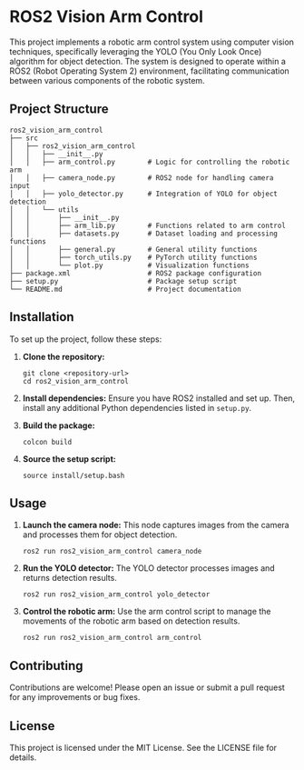 # ROS2 Vision Arm Control

This project implements a robotic arm control system using computer vision techniques, specifically leveraging the YOLO (You Only Look Once) algorithm for object detection. The system is designed to operate within a ROS2 (Robot Operating System 2) environment, facilitating communication between various components of the robotic system.

## Project Structure

```
ros2_vision_arm_control
├── src
│   ├── ros2_vision_arm_control
│   │   ├── __init__.py
│   │   ├── arm_control.py        # Logic for controlling the robotic arm
│   │   ├── camera_node.py        # ROS2 node for handling camera input
│   │   ├── yolo_detector.py      # Integration of YOLO for object detection
│   │   └── utils
│   │       ├── __init__.py
│   │       ├── arm_lib.py        # Functions related to arm control
│   │       ├── datasets.py       # Dataset loading and processing functions
│   │       ├── general.py        # General utility functions
│   │       ├── torch_utils.py    # PyTorch utility functions
│   │       └── plot.py           # Visualization functions
├── package.xml                   # ROS2 package configuration
├── setup.py                      # Package setup script
└── README.md                     # Project documentation
```

## Installation

To set up the project, follow these steps:

1. **Clone the repository:**
   ```
   git clone <repository-url>
   cd ros2_vision_arm_control
   ```

2. **Install dependencies:**
   Ensure you have ROS2 installed and set up. Then, install any additional Python dependencies listed in `setup.py`.

3. **Build the package:**
   ```
   colcon build
   ```

4. **Source the setup script:**
   ```
   source install/setup.bash
   ```

## Usage

1. **Launch the camera node:**
   This node captures images from the camera and processes them for object detection.
   ```
   ros2 run ros2_vision_arm_control camera_node
   ```

2. **Run the YOLO detector:**
   The YOLO detector processes images and returns detection results.
   ```
   ros2 run ros2_vision_arm_control yolo_detector
   ```

3. **Control the robotic arm:**
   Use the arm control script to manage the movements of the robotic arm based on detection results.
   ```
   ros2 run ros2_vision_arm_control arm_control
   ```

## Contributing

Contributions are welcome! Please open an issue or submit a pull request for any improvements or bug fixes.

## License

This project is licensed under the MIT License. See the LICENSE file for details.